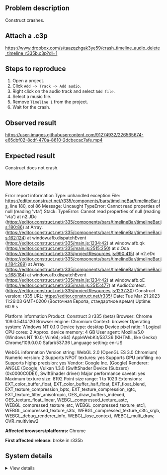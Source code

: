 ## Problem description

Construct crashes.

## Attach a .c3p

https://www.dropbox.com/s/taazqzhgak3ye59/crash_timeline_audio_delete_timeline_r335b.c3p?dl=1

## Steps to reproduce

1. Open a project.
2. Click `Add -> Track -> Add audio`.
3. Right click on the audio track and select `Add file`.
4. Select a music file.
5. Remove `Timeline 1` from the project.
6. Wait for the crash.

## Observed result

https://user-images.githubusercontent.com/91274932/226565674-e65dbf02-8cdf-470a-8610-2dcbecac7afe.mp4

## Expected result

Construct does not crash.

## More details

Error report information
Type: unhandled exception
File: https://editor.construct.net/r335/components/bars/timelineBar/timelineBar.js, line 180, col 86
Message: Uncaught TypeError: Cannot read properties of null (reading 'vta')
Stack: TypeError: Cannot read properties of null (reading 'vta') at n2.JDc (https://editor.construct.net/r335/components/bars/timelineBar/timelineBar.js:180:86) at Array. (https://editor.construct.net/r335/components/bars/timelineBar/timelineBar.js:162:124) at window.afb.dispatchEvent (https://editor.construct.net/r335/main.js:1234:42) at window.afb.qk (https://editor.construct.net/r335/main.js:2515:250) at d.Oca (https://editor.construct.net/r335/projectResources.js:990:415) at n2.eDc (https://editor.construct.net/r335/components/bars/timelineBar/timelineBar.js:184:289) at Array. (https://editor.construct.net/r335/components/bars/timelineBar/timelineBar.js:168:184) at window.afb.dispatchEvent (https://editor.construct.net/r335/main.js:1234:42) at window.afb.oE (https://editor.construct.net/r335/main.js:2515:477) at AudioContext. (https://editor.construct.net/r335/projectResources.js:1237:30)
Construct version: r335
URL: https://editor.construct.net/r335/
Date: Tue Mar 21 2023 11:26:03 GMT+0200 (Восточная Европа, стандартное время)
Uptime: 60.9 s

Platform information
Product: Construct 3 r335 (beta)
Browser: Chrome 109.0.5414.120
Browser engine: Chromium
Context: browser
Operating system: Windows NT 0.1.0
Device type: desktop
Device pixel ratio: 1
Logical CPU cores: 2
Approx. device memory: 4 GB
User agent: Mozilla/5.0 (Windows NT 10.0; Win64; x64) AppleWebKit/537.36 (KHTML, like Gecko) Chrome/109.0.0.0 Safari/537.36
Language setting: en-US

WebGL information
Version string: WebGL 2.0 (OpenGL ES 3.0 Chromium)
Numeric version: 2
Supports NPOT textures: yes
Supports GPU profiling: no
Supports highp precision: yes
Vendor: Google Inc. (Google)
Renderer: ANGLE (Google, Vulkan 1.3.0 (SwiftShader Device (Subzero) (0x0000C0DE)), SwiftShader driver)
Major performance caveat: yes
Maximum texture size: 8192
Point size range: 1 to 1023
Extensions: EXT_color_buffer_float, EXT_color_buffer_half_float, EXT_float_blend, EXT_texture_compression_bptc, EXT_texture_compression_rgtc, EXT_texture_filter_anisotropic, OES_draw_buffers_indexed, OES_texture_float_linear, WEBGL_compressed_texture_astc, WEBGL_compressed_texture_etc, WEBGL_compressed_texture_etc1, WEBGL_compressed_texture_s3tc, WEBGL_compressed_texture_s3tc_srgb, WEBGL_debug_renderer_info, WEBGL_lose_context, WEBGL_multi_draw, OVR_multiview2

**Affected browsers/platforms:** Chrome

**First affected release:** broke in r335b

## System details

<details><summary>View details</summary>

Platform information
Product: Construct 3 r335 (beta)
Browser: Chrome 109.0.5414.120
Browser engine: Chromium
Context: browser
Operating system: Windows NT 0.1.0
Device type: desktop
Device pixel ratio: 1
Logical CPU cores: 2
Approx. device memory: 4 GB
User agent: Mozilla/5.0 (Windows NT 10.0; Win64; x64) AppleWebKit/537.36 (KHTML, like Gecko) Chrome/109.0.0.0 Safari/537.36
Language setting: en-US

Local storage
Storage quota (approx): 59 gb
Storage usage (approx): 203 mb (0.3%)
Persistant storage: No

Browser support notes
This list contains missing features that are not required, but could improve performance or user experience if supported.

UI effects are disabled in settings.
WebGL indicates a major performance caveat. It is probably using software rendering.
WebGL information
Version string: WebGL 2.0 (OpenGL ES 3.0 Chromium)
Numeric version: 2
Supports NPOT textures: yes
Supports GPU profiling: no
Supports highp precision: yes
Vendor: Google Inc. (Google)
Renderer: ANGLE (Google, Vulkan 1.3.0 (SwiftShader Device (Subzero) (0x0000C0DE)), SwiftShader driver)
Major performance caveat: yes
Maximum texture size: 8192
Point size range: 1 to 1023
Extensions:

EXT_color_buffer_float
EXT_color_buffer_half_float
EXT_float_blend
EXT_texture_compression_bptc
EXT_texture_compression_rgtc
EXT_texture_filter_anisotropic
OES_draw_buffers_indexed
OES_texture_float_linear
WEBGL_compressed_texture_astc
WEBGL_compressed_texture_etc
WEBGL_compressed_texture_etc1
WEBGL_compressed_texture_s3tc
WEBGL_compressed_texture_s3tc_srgb
WEBGL_debug_renderer_info
WEBGL_lose_context
WEBGL_multi_draw
OVR_multiview2
Audio information
System sample rate: 48000 Hz
Output channels: 2
Output interpretation: speakers
Supported decode formats:

WebM Opus (audio/webm; codecs=opus)
Ogg Opus (audio/ogg; codecs=opus)
WebM Vorbis (audio/webm; codecs=vorbis)
Ogg Vorbis (audio/ogg; codecs=vorbis)
MPEG-4 AAC (audio/mp4; codecs=mp4a.40.5)
MP3 (audio/mpeg)
FLAC (audio/flac)
PCM WAV (audio/wav; codecs=1)
Supported encode formats:

WebM Opus (audio/webm; codecs=opus)
Video information
Supported decode formats:

WebM AV1 (video/webm; codecs=av01.0.00M.08)
MP4 AV1 (video/mp4; codecs=av01.0.00M.08)
WebM VP9 (video/webm; codecs=vp9)
WebM VP8 (video/webm; codecs=vp8)
Ogg Theora (video/ogg; codecs=theora)
H.264 (video/mp4; codecs=avc1.42E01E)
Supported encode formats:

WebM VP9 (video/webm; codecs=vp9)
WebM VP8 (video/webm; codecs=vp8)

</details>
